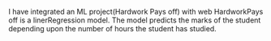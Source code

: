 I have integrated an ML project(Hardwork Pays off) with web
HardworkPays off is a linerRegression model.
The model predicts the marks of the student depending upon the number of hours the student has studied.
